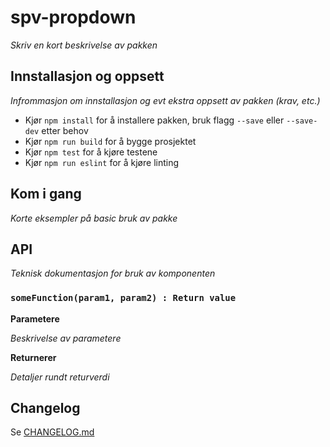 # spv-propdown

*Skriv en kort beskrivelse av pakken*

## Innstallasjon og oppsett
*Infrommasjon om innstallasjon og evt ekstra oppsett av pakken (krav, etc.)*

* Kjør `npm install` for å installere pakken, bruk flagg `--save` eller `--save-dev` etter behov
* Kjør `npm run build` for å bygge prosjektet
* Kjør `npm test` for å kjøre testene
* Kjør `npm run eslint` for å kjøre linting

## Kom i gang
*Korte eksempler på basic bruk av pakke*

## API
*Teknisk dokumentasjon for bruk av komponenten*

### `someFunction(param1, param2) : Return value`
**Parametere**

*Beskrivelse av parametere*

**Returnerer**

*Detaljer rundt returverdi*





## Changelog
Se [CHANGELOG.md](./CHANGELOG.md)
